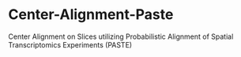 # Center-Alignment-Paste
Center Alignment on Slices utilizing Probabilistic Alignment of Spatial Transcriptomics Experiments (PASTE)
